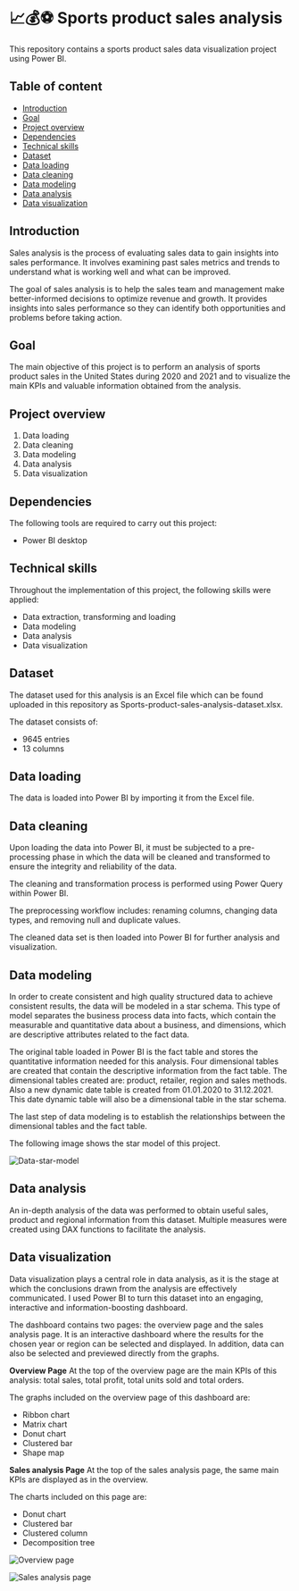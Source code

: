 # 📈💰⚽ Sports product sales analysis

This repository contains a sports product sales data visualization project using Power BI. 

## Table of content
 - [Introduction](https://github.com/BugsAreFriends/PowerBi-Projects/blob/main/README.md#introduction)
 - [Goal](https://github.com/BugsAreFriends/Power-BI-sports-product-sales-analysis/blob/main/README.md#Goal)
 - [Project overview](https://github.com/BugsAreFriends/Power-BI-sports-product-sales-analysis/blob/main/README.md#Project-Overview)
 - [Dependencies](https://github.com/BugsAreFriends/Power-BI-sports-product-sales-analysis/blob/main/README.md#Dependencies)
 - [Technical skills](https://github.com/BugsAreFriends/Power-BI-sports-product-sales-analysis/blob/main/README.md#Technical-skills)
 - [Dataset](https://github.com/BugsAreFriends/Power-BI-sports-product-sales-analysis/blob/main/README.md#Data-set)
 - [Data loading](https://github.com/BugsAreFriends/Power-BI-sports-product-sales-analysis/blob/main/README.md#Data-loading)
 - [Data cleaning](https://github.com/BugsAreFriends/Power-BI-sports-product-sales-analysis/blob/main/README.md#Data-cleaning)
 - [Data modeling](https://github.com/BugsAreFriends/Power-BI-sports-product-sales-analysis/blob/main/README.md#Data-exploration)
 - [Data analysis](https://github.com/BugsAreFriends/Power-BI-sports-product-sales-analysis/blob/main/README.md#Data-visualization)
 - [Data visualization](https://github.com/BugsAreFriends/Power-BI-sports-product-sales-analysis/blob/main/README.md#Insights)

## Introduction

Sales analysis is the process of evaluating sales data to gain insights into sales performance. It involves examining past sales metrics and trends to understand what is working well and what can be improved.

The goal of sales analysis is to help the sales team and management make better-informed decisions to optimize revenue and growth. It provides insights into sales performance so they can identify both opportunities and problems before taking action.

## Goal
The main objective of this project is to perform an analysis of sports product sales in the United States during 2020 and 2021 and to visualize the main KPIs and valuable information obtained from the analysis. 

## Project overview
1. Data loading
2. Data cleaning
3. Data modeling
4. Data analysis
5. Data visualization

## Dependencies
The following tools are required to carry out this project:

* Power BI desktop

## Technical skills
Throughout the implementation of this project, the following skills were applied: 

* Data extraction, transforming and loading
* Data modeling
* Data analysis
* Data visualization

## Dataset
The dataset used for this analysis is an Excel file which can be found uploaded in this repository as Sports-product-sales-analysis-dataset.xlsx.

The dataset consists of:
* 9645 entries
* 13 columns

## Data loading
The data is loaded into Power BI by importing it from the Excel file.

## Data cleaning
Upon loading the data into Power BI, it must be subjected to a pre-processing phase in which the data will be cleaned and transformed to ensure the integrity and reliability of the data.

The cleaning and transformation process is performed using Power Query within Power BI.

The preprocessing workflow includes: renaming columns, changing data types, and removing null and duplicate values.

The cleaned data set is then loaded into Power BI for further analysis and visualization.

## Data modeling
In order to create consistent and high quality structured data to achieve consistent results, the data will be modeled in a star schema. This type of model separates the business process data into facts, which contain the measurable and quantitative data about a business, and dimensions, which are descriptive attributes related to the fact data.

The original table loaded in Power BI is the fact table and stores the quantitative information needed for this analysis. Four dimensional tables are created that contain the descriptive information from the fact table. The dimensional tables created are: product, retailer, region and sales methods. Also a new dynamic date table is created from 01.01.2020 to 31.12.2021. This date dynamic table will also be a dimensional table in the star schema. 

The last step of data modeling is to establish the relationships between the dimensional tables and the fact table.

The following image shows the star model of this project.

![Data-star-model](https://github.com/user-attachments/assets/757e59f8-ac6d-4ca8-8e23-522883c3d758)

## Data analysis
An in-depth analysis of the data was performed to obtain useful sales, product and regional information from this dataset. Multiple measures were created using DAX functions to facilitate the analysis.

## Data visualization
Data visualization plays a central role in data analysis, as it is the stage at which the conclusions drawn from the analysis are effectively communicated. I used Power BI to turn this dataset into an engaging, interactive and information-boosting dashboard.

The dashboard contains two pages: the overview page and the sales analysis page. It is an interactive dashboard where the results for the chosen year or region can be selected and displayed. In addition, data can also be selected and previewed directly from the graphs.

**Overview Page**
At the top of the overview page are the main KPIs of this analysis: total sales, total profit, total units sold and total orders.

The graphs included on the overview page of this dashboard are:

* Ribbon chart
* Matrix chart
* Donut chart
* Clustered bar
* Shape map

**Sales analysis Page**
At the top of the sales analysis page, the same main KPIs are displayed as in the overview.

The charts included on this page are:

* Donut chart
* Clustered bar
* Clustered column
* Decomposition tree

![Overview page](https://github.com/user-attachments/assets/0d1e85d8-5886-42e7-8c3e-45eef7ef6525)

![Sales analysis page](https://github.com/user-attachments/assets/592d739b-0a5e-4adc-b61f-16cb65ea5575)

